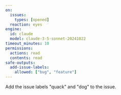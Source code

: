 ```yaml
---
on:
  issues:
    types: [opened]
  reaction: eyes
engine: 
  id: claude
  model: claude-3-5-sonnet-20241022
timeout_minutes: 10
permissions:
  actions: read
  contents: read
safe-outputs:
  add-issue-labels:
    allowed: ["bug", "feature"]
---
```


Add the issue labels "quack" and "dog" to the issue.

